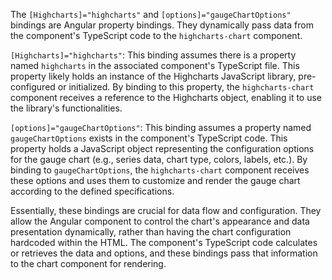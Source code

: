 The `[Highcharts]="highcharts"` and `[options]="gaugeChartOptions"` bindings are Angular property bindings. They dynamically pass data from the component's TypeScript code to the `highcharts-chart` component.

`[Highcharts]="highcharts"`: This binding assumes there is a property named `highcharts` in the associated component's TypeScript file. This property likely holds an instance of the Highcharts JavaScript library, pre-configured or initialized.  By binding to this property, the `highcharts-chart` component receives a reference to the Highcharts object, enabling it to use the library's functionalities.

`[options]="gaugeChartOptions"`:  This binding assumes a property named `gaugeChartOptions` exists in the component's TypeScript code. This property holds a JavaScript object representing the configuration options for the gauge chart (e.g., series data, chart type, colors, labels, etc.). By binding to `gaugeChartOptions`, the `highcharts-chart` component receives these options and uses them to customize and render the gauge chart according to the defined specifications.

Essentially, these bindings are crucial for data flow and configuration. They allow the Angular component to control the chart's appearance and data presentation dynamically, rather than having the chart configuration hardcoded within the HTML.  The component's TypeScript code calculates or retrieves the data and options, and these bindings pass that information to the chart component for rendering.